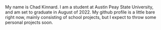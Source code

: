 My name is Chad Kinnard. I am a student at Austin Peay State University, and am set to graduate in August of 2022. My github profile is a little bare right now,
mainly consisting of school projects, but I expect to throw some personal projects soon.
